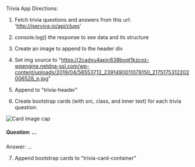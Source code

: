 Trivia App Directions:
1. Fetch trivia questions and answers from this url: 'http://jservice.io/api/clues'

2. console.log() the response to see data and its structure

3. Create an image to append to the header div

4. Set img source to "https://2cadxu4apic638boqt1kzcoz-wpengine.netdna-ssl.com/wp-content/uploads/2019/04/56553712_2391490011079150_2175175312202006528_n.jpg"

5. Append to "trivia-header"

6. Create bootstrap cards (with src, class, and inner text) for each trivia question: 

<div class="card">
    <img
    class="card-img-top" src="..." alt="Card image cap">
    <div class="card-body">
        <h5 class="card-title">Question: ...</h5>
        <p class="card-text">Answer: ...</p>
    </div>
</div>

7. Append bootstrap cards to "trivia-card-container"

